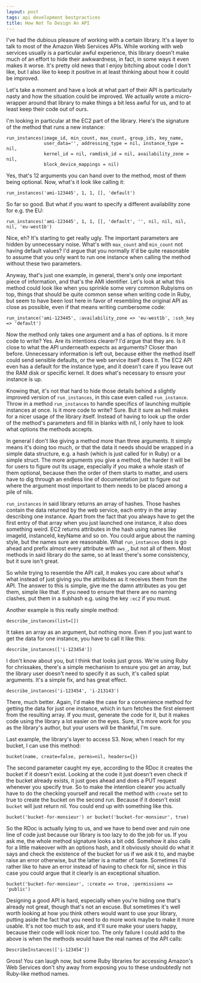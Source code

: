 ```yaml
---
layout: post
tags: api development bestpractices
title: How Not To Design An API
---
```

I've had the dubious pleasure of working with a certain library. It's a layer to talk to most of the Amazon Web Services APIs. While working with web services usually is a particular awful experience, this library doesn't make much of an effort to hide their awkwardness, in fact, in some ways it even makes it worse. It's pretty old news that I enjoy bitching about code I don't like, but I also like to keep it positive in at least thinking about how it could be improved.

Let's take a moment and have a look at what part of their API is particularly nasty and how the situation could be improved. We actually wrote a micro-wrapper around that library to make things a bit less awful for us, and to at least keep their code out of ours.

I'm looking in particular at the EC2 part of the library. Here's the signature of the method that runs a new instance:

    run_instances(image_id, min_count, max_count, group_ids, key_name,
                  user_data='', addressing_type = nil, instance_type = nil,
                  kernel_id = nil, ramdisk_id = nil, availability_zone = nil,
                  block_device_mappings = nil)

Yes, that's 12 arguments you can hand over to the method, most of them being optional. Now, what's it look like calling it:

    run_instances('ami-123445', 1, 1, [], 'default')

So far so good. But what if you want to specify a different availability zone for e.g. the EU:

    run_instances('ami-123445', 1, 1, [], 'default', '', nil, nil, nil, nil, 'eu-west1b')

Nice, eh? It's starting to get really ugly. The important parameters are hidden by unnecessary noise. What's with `max_count` and `min_count` not having default values? I'd argue that you normally it'd be quite reasonable to assume that you only want to run one instance when calling the method without these two parameters.

Anyway, that's just one example, in general, there's only one important piece of information, and that's the AMI identifier. Let's look at what this method could look like when you sprinkle some very common Rubyisms on top, things that should be quite common sense when writing code in Ruby, but seem to have been lost here in favor of resembling the original API as close as possible, even if that means writing cumbersome code:

    run_instance('ami-123445', :availability_zone => 'eu-west1b', :ssh_key => 'default')

Now the method only takes one argument and a has of options. Is it more code to write? Yes. Are its intentions clearer? I'd argue that they are. Is it close to what the API underneath expects as arguments? Closer than before. Unnecessary information is left out, because either the method itself could send sensible defaults, or the web service itself does it. The EC2 API even has a default for the instance type, and it doesn't care if you leave out the RAM disk or specific kernel. It does what's necessary to ensure your instance is up.

Knowing that, it's not that hard to hide those details behind a slightly improved version of `run_instances`, in this case even called `run_instance`. Throw in a method `run_instances` to handle specifics of launching multiple instances at once. Is it more code to write? Sure. But it sure as hell makes for a nicer usage of the library itself. Instead of having to look up the order of the method's parameters and fill in blanks with nil, I only have to look what options the methods accepts.

In general I don't like giving a method more than three arguments. It simply means it's doing too much, or that the data it needs should be wrapped in a simple data structure, e.g. a hash (which is just called for in Ruby) or a simple struct. The more arguments you give a method, the harder it will be for users to figure out its usage, especially if you make a whole stash of them optional, because then the order of them starts to matter, and users have to dig through an endless line of documentation just to figure out where the argument most important to them needs to be placed among a pile of nils.

`run_instances` in said library returns an array of hashes. Those hashes contain the data returned by the web service, each entry in the array describing one instance. Apart from the fact that you always have to get the first entry of that array when you just launched one instance, it also does something weird. EC2 returns attributes in the hash using names like imageId, instanceId, keyName and so on. You could argue about the naming style, but the names sure are reasonable. What `run_instances` does is go ahead and prefix almost every attribute with `aws_`, but not all of them. Most methods in said library do the same, so at least there's some consistency, but it sure isn't great.

So while trying to resemble the API call, it makes you care about what's what instead of just giving you the attributes as it receives them from the API. The answer to this is simple, give me the damn attributes as you get them, simple like that. If you need to ensure that there are no naming clashes, put them in a subhash e.g. using the key `:ec2` if you must.

Another example is this really simple method:

    describe_instances(list=[])

It takes an array as an argument, but nothing more. Even if you just want to get the data for one instance, you have to call it like this:

    describe_instances(['i-123454'])

I don't know about you, but I think that looks just gross. We're using Ruby for chrissakes, there's a simple mechanism to ensure you get an array, but the library user doesn't need to specify it as such, it's called splat arguments. It's a simple fix, and has great effect.

    describe_instances('i-123454', 'i-213143')

There, much better. Again, I'd make the case for a convenience method for getting the data for just one instance, which in turn fetches the first element from the resulting array. If you must, generate the code for it, but it makes code using the library a lot easier on the eyes. Sure, it's more work for you as the library's author, but your users will be thankful, I'm sure.

Last example, the library's layer to access S3. Now, when I reach for my bucket, I can use this method:

    bucket(name, create=false, perms=nil, headers={})

The second parameter caught my eye, according to the RDoc it creates the bucket if it doesn't exist. Looking at the code it just doesn't even check if the bucket already exists, it just goes ahead and does a PUT request whenever you specify true. So to make the intention clearer you actually have to do the checking yourself and recall the method with `create` set to true to create the bucket on the second run. Because if it doesn't exist `bucket` will just return nil. You could end up with something like this.

    bucket('bucket-for-monsieur') or bucket('bucket-for-monsieur', true)

So the RDoc is actually lying to us, and we have to bend over and ruin one line of code just because our library is too lazy to do the job for us. If you ask me, the whole method signature looks a bit odd. Somehow it also calls for a little makeover with an options hash, and it obviously should do what it says and check the existence of the bucket for us if we ask it to, and maybe raise an error otherwise, but the latter is a matter of taste. Sometimes I'd rather like to have an error instead of having to check for nil, since in this case you could argue that it clearly is an exceptional situation.

    bucket('bucket-for-monsieur', :create => true, :permissions => 'public')

Designing a good API is hard, especially when you're hiding one that's already not great, though that's not an excuse. But sometimes it's well worth looking at how you think others would want to use your library, putting aside the fact that you need to do more work maybe to make it more usable. It's not too much to ask, and it'll sure make your users happy, because their code will look nicer too. The only failure I could add to the above is when the methods would have the real names of the API calls:

    DescribeInstances(['i-123454'])

Gross! You can laugh now, but some Ruby libraries for accessing Amazon's Web Services don't shy away from exposing you to these undoubtedly not Ruby-like method names.